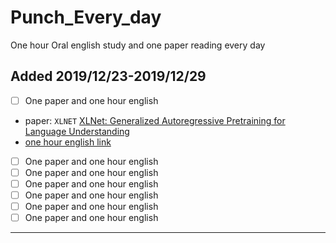 # Punch_Every_day
One hour Oral english study and one paper reading every day

## Added 2019/12/23-2019/12/29
-  [ ] One paper and one hour english
+ paper: `XLNET` [XLNet: Generalized Autoregressive Pretraining for Language Understanding](XLNet/xlnet.md)
+ [one hour english link](https://www.youtube.com/watch?v=Qtg3-We_LrQ)
-  [ ] One paper and one hour english
-  [ ] One paper and one hour english
-  [ ] One paper and one hour english
-  [ ] One paper and one hour english
-  [ ] One paper and one hour english
-  [ ] One paper and one hour english
---
